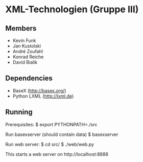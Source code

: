 XML-Technologien (Gruppe III)
=============================

Members
-------

* Kevin Funk
* Jan Kustolski
* André Zoufahl
* Konrad Reiche
* David Bialik

Dependencies
------------

* BaseX (http://basex.org/)
* Python LXML (http://lxml.de)

Running
-----

Prerequisites:
  $ export PYTHONPATH=./src

Run basexserver (should contain data)
  $ basexserver

Run web server:
  $ cd src/
  $ ./web/web.py

This starts a web server on http://localhost:8888
